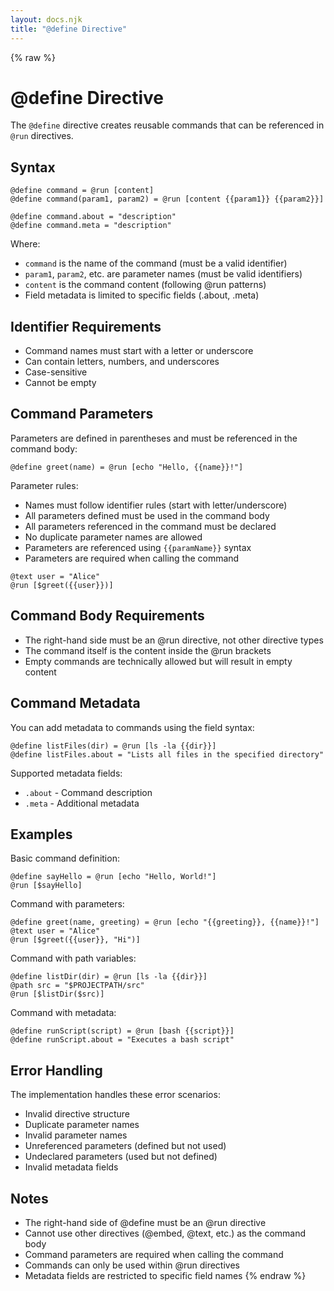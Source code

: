 ```yaml
---
layout: docs.njk
title: "@define Directive"
---
```


{% raw %}
# @define Directive

The `@define` directive creates reusable commands that can be referenced in `@run` directives.

## Syntax

```meld
@define command = @run [content]
@define command(param1, param2) = @run [content {{param1}} {{param2}}]

@define command.about = "description"
@define command.meta = "description"
```

Where:
- `command` is the name of the command (must be a valid identifier)
- `param1`, `param2`, etc. are parameter names (must be valid identifiers)
- `content` is the command content (following @run patterns)
- Field metadata is limited to specific fields (.about, .meta)

## Identifier Requirements

- Command names must start with a letter or underscore
- Can contain letters, numbers, and underscores
- Case-sensitive
- Cannot be empty

## Command Parameters

Parameters are defined in parentheses and must be referenced in the command body:

```meld
@define greet(name) = @run [echo "Hello, {{name}}!"]
```

Parameter rules:
- Names must follow identifier rules (start with letter/underscore)
- All parameters defined must be used in the command body
- All parameters referenced in the command must be declared
- No duplicate parameter names are allowed
- Parameters are referenced using `{{paramName}}` syntax
- Parameters are required when calling the command

```meld
@text user = "Alice"
@run [$greet({{user}})]
```

## Command Body Requirements

- The right-hand side must be an @run directive, not other directive types
- The command itself is the content inside the @run brackets
- Empty commands are technically allowed but will result in empty content

## Command Metadata

You can add metadata to commands using the field syntax:

```meld
@define listFiles(dir) = @run [ls -la {{dir}}]
@define listFiles.about = "Lists all files in the specified directory"
```

Supported metadata fields:
- `.about` - Command description
- `.meta` - Additional metadata

## Examples

Basic command definition:
```meld
@define sayHello = @run [echo "Hello, World!"]
@run [$sayHello]
```

Command with parameters:
```meld
@define greet(name, greeting) = @run [echo "{{greeting}}, {{name}}!"]
@text user = "Alice"
@run [$greet({{user}}, "Hi")]
```

Command with path variables:
```meld
@define listDir(dir) = @run [ls -la {{dir}}]
@path src = "$PROJECTPATH/src"
@run [$listDir($src)]
```

Command with metadata:
```meld
@define runScript(script) = @run [bash {{script}}]
@define runScript.about = "Executes a bash script"
```

## Error Handling

The implementation handles these error scenarios:
- Invalid directive structure
- Duplicate parameter names
- Invalid parameter names
- Unreferenced parameters (defined but not used)
- Undeclared parameters (used but not defined)
- Invalid metadata fields

## Notes

- The right-hand side of @define must be an @run directive
- Cannot use other directives (@embed, @text, etc.) as the command body
- Command parameters are required when calling the command
- Commands can only be used within @run directives
- Metadata fields are restricted to specific field names
{% endraw %}